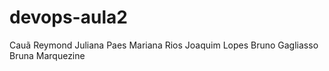 # devops-aula2
Cauã Reymond
Juliana Paes
Mariana Rios
Joaquim Lopes
Bruno Gagliasso
Bruna Marquezine
